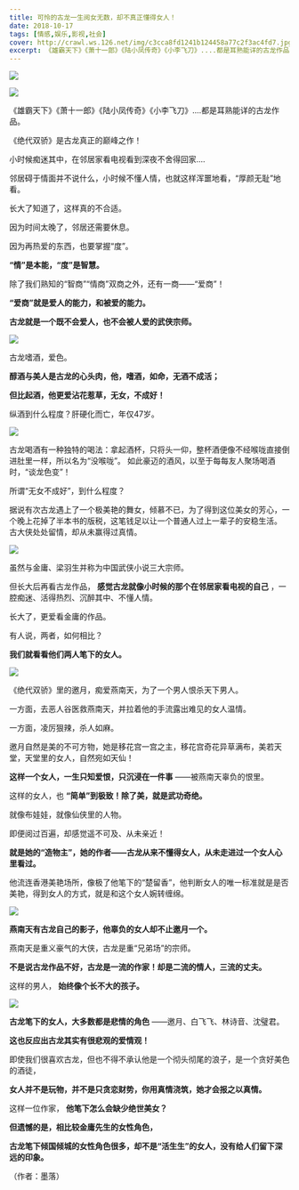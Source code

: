```yaml
---
title: 可怜的古龙一生阅女无数，却不真正懂得女人！
date: 2018-10-17
tags: [情感,娱乐,影视,社会]
cover: http://crawl.ws.126.net/img/c3cca8fd1241b124458a77c2f3ac4fd7.jpg
excerpt: 《雄霸天下》《萧十一郎》《陆小凤传奇》《小李飞刀》....都是耳熟能详的古龙作品。
---
```

![](http://crawl.ws.126.net/img/c3cca8fd1241b124458a77c2f3ac4fd7.jpg)  

![](http://crawl.ws.126.net/img/a9a1c4d1cf09dff8df26118416fd9660.jpg)  

《雄霸天下》《萧十一郎》《陆小凤传奇》《小李飞刀》....都是耳熟能详的古龙作品。

《绝代双骄》是古龙真正的巅峰之作！

小时候痴迷其中，在邻居家看电视看到深夜不舍得回家....

邻居碍于情面并不说什么，小时候不懂人情，也就这样浑噩地看，“厚颜无耻”地看。

长大了知道了，这样真的不合适。

因为时间太晚了，邻居还需要休息。

因为再热爱的东西，也要掌握“度”。

**“情”是本能，“度”是智慧。**

除了我们熟知的“智商”“情商”双商之外，还有一商——“爱商”！

**“爱商”就是爱人的能力，和被爱的能力。**

**古龙就是一个既不会爱人，也不会被人爱的武侠宗师。**

![](http://crawl.ws.126.net/img/8e45cc62930a6b31ec6feb2c30c5fcd2.jpg)  

古龙嗜酒，爱色。

**醇酒与美人是古龙的心头肉，他，嗜酒，如命，无酒不成活；**

**但比起酒，他更爱沾花惹草，无女，不成好！**

纵酒到什么程度？肝硬化而亡，年仅47岁。

![](http://crawl.ws.126.net/img/282b676603be96063b69a89c9d9c7ae7.jpg)  

古龙喝酒有一种独特的喝法：拿起酒杯，只将头一仰，整杯酒便像不经喉咙直接倒进肚里一样，所以名为“没喉咙”。
如此豪迈的酒风，以至于每每友人聚场喝酒时，“谈龙色变”！

所谓“无女不成好”，到什么程度？

据说有次古龙遇上了一个极美艳的舞女，倾慕不已，为了得到这位美女的芳心，一个晚上花掉了半本书的版税，这笔钱足以让一个普通人过上一辈子的安稳生活。
古大侠处处留情，却从未赢得过真情。

![](http://crawl.ws.126.net/img/bbcb5bfc6718ea3bdd31c51857a8ee24.jpg)  

虽然与金庸、梁羽生并称为中国武侠小说三大宗师。

但长大后再看古龙作品， **感觉古龙就像小时候的那个在邻居家看电视的自己** ，一腔痴迷、活得热烈、沉醉其中、不懂人情。

长大了，更爱看金庸的作品。

有人说，两者，如何相比？

**我们就看看他们两人笔下的女人。**

![](http://crawl.ws.126.net/img/0f3ad693eeea1dffbdbd03d5540dde21.jpg)  

《绝代双骄》里的邀月，痴爱燕南天，为了一个男人恨杀天下男人。

一方面，去恶人谷医救燕南天，并拉着他的手流露出难见的女人温情。

一方面，凌厉狠辣，杀人如麻。

邀月自然是美的不可方物，她是移花宫一宫之主，移花宫奇花异草满布，美若天堂，天堂里的女人，自然宛如天仙！

**这样一个女人，一生只知爱恨，只沉浸在一件事** ——被燕南天辜负的恨里。

这样的女人，也 **“简单”到极致！除了美，就是武功奇绝。**

就像布娃娃，就像仙侠里的人物。

即便阅过百遍，却感觉遥不可及、从未亲近！

**就是她的“造物主”，她的作者——古龙从来不懂得女人，从未走进过一个女人心里看过。**

他流连香港美艳场所，像极了他笔下的“楚留香”，他判断女人的唯一标准就是是否美艳，得到女人的方式，就是和这个女人婉转缠绵。

![](http://crawl.ws.126.net/img/162e118b8d5f8b45deebd99d46dc1d55.jpg)  

**燕南天有古龙自己的影子，他辜负的女人却不止邀月一个。**

燕南天是重义豪气的大侠，古龙是重“兄弟场”的宗师。

**不是说古龙作品不好，古龙是一流的作家！却是二流的情人，三流的丈夫。**

这样的男人， **始终像个长不大的孩子。**

![](http://crawl.ws.126.net/img/52612d4123b6494966860772733b100a.jpg)  

**古龙笔下的女人，大多数都是悲情的角色** ——邀月、白飞飞、林诗音、沈璧君。

**这也反应出古龙其实有很悲观的爱情观！**

即使我们很喜欢古龙，但也不得不承认他是一个彻头彻尾的浪子，是一个贪好美色的酒徒，

**女人并不是玩物，并不是只贪恋财势，你用真情浇筑，她才会报之以真情。**

这样一位作家， **他笔下怎么会缺少绝世美女？**

**但遗憾的是，相比较金庸先生的女性角色，**

**古龙笔下倾国倾城的女性角色很多，却不是“活生生”的女人，没有给人们留下深远的印象。**

（作者：墨落）

